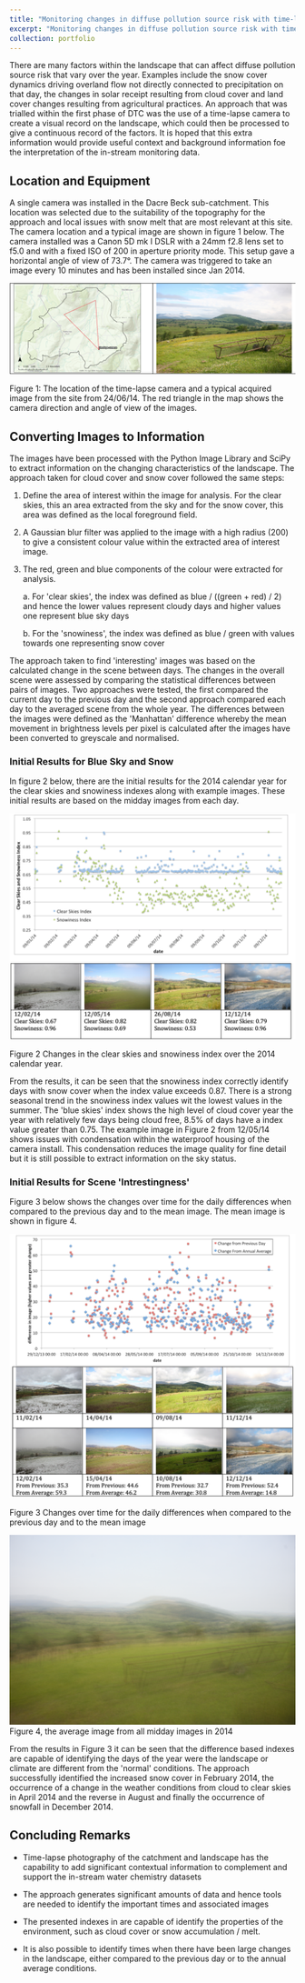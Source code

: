 ```yaml
---
title: "Monitoring changes in diffuse pollution source risk with time-lapse photography"
excerpt: "Monitoring changes in diffuse pollution source risk with time-lapse photography<br/>"
collection: portfolio
---
```



There are many factors within the landscape that can affect diffuse pollution source risk that vary over the year. Examples include the snow cover dynamics driving overland flow not directly connected to precipitation on that day, the changes in solar receipt resulting from
cloud cover and land cover changes resulting from agricultural
practices. An approach that was trialled within the first phase of DTC
was the use of a time-lapse camera to create a visual record on the
landscape, which could then be processed to give a continuous record of
the factors. It is hoped that this extra information would provide
useful context and background information foe the interpretation of the
in-stream monitoring data.

Location and Equipment
----------------------

A single camera was installed in the Dacre Beck sub-catchment. This
location was selected due to the suitability of the topography for the
approach and local issues with snow melt that are most relevant at this
site. The camera location and a typical image are shown in figure 1
below. The camera installed was a Canon 5D mk I DSLR with a 24mm f2.8 lens set to f5.0 and with a fixed ISO of 200 in aperture priority mode. This setup gave a horizontal angle of view of 73.7°. The camera was triggered to take an image every 10 minutes and has been installed since Jan 2014.

  <img src='TimeLapseDTC-Figure01.png'>

Figure 1: The location of the time-lapse camera and a typical acquired image from the site from 24/06/14. The red triangle in the map shows the camera direction and angle of view of the images.

Converting Images to Information
--------------------------------

The images have been processed with the Python Image Library and SciPy
to extract information on the changing characteristics of the landscape.
The approach taken for cloud cover and snow cover followed the same
steps:

1.  Define the area of interest within the image for analysis. For the
    clear skies, this an area extracted from the sky and for the snow
    cover, this area was defined as the local foreground field.

2.  A Gaussian blur filter was applied to the image with a high
    radius (200) to give a consistent colour value within the extracted
    area of interest image.

3.  The red, green and blue components of the colour were extracted for
    analysis.

    a.  For 'clear skies', the index was defined as blue / ((green + red) / 2) and hence the lower values represent cloudy days and higher values one represent blue sky days

    b.  For the 'snowiness', the index was defined as blue / green with values towards one representing snow cover

The approach taken to find 'interesting' images was based on the calculated change in the scene between days.
The changes in the overall scene were assessed by comparing the
statistical differences between pairs of images. Two approaches were tested, the first compared the current day to the previous day and the second approach compared each day to the averaged scene from the whole year. The differences between the images were defined as the 'Manhattan'
difference whereby the mean movement in brightness levels per pixel is
calculated after the images have been converted to greyscale and
normalised.

### Initial Results for Blue Sky and Snow


In figure 2 below, there are the initial results for the 2014 calendar
year for the clear skies and snowiness indexes along with example
images. These initial results are based on the midday images from each
day.

<img src='TimeLapseDTC-Figure02.png'>

Figure 2 Changes in the clear skies and snowiness index over the 2014 calendar year.

From the results, it can be seen that the snowiness index correctly
identify days with snow cover when the index value exceeds 0.87. There
is a strong seasonal trend in the snowiness index values wit the lowest
values in the summer. The 'blue skies' index shows the high level of
cloud cover year the year with relatively few days being cloud free, 8.5% of days have a index value greater than 0.75. The example image in Figure 2 from 12/05/14 shows issues with condensation within the
waterproof housing of the camera install. This condensation reduces the
image quality for fine detail but it is still possible to extract
information on the sky status.

### Initial Results for Scene 'Intrestingness'

Figure 3 below shows the changes over time for the daily differences
when compared to the previous day and to the mean image. The mean image
is shown in figure 4.

<img src='TimeLapseDTC-Figure03.png'>

Figure 3 Changes over time for the daily differences when compared to
the previous day and to the mean image

<img src='TimeLapseDTC-Figure04.png'>
Figure 4, the average image from all midday images in 2014

From the results in Figure 3 it can be seen that the difference based
indexes are capable of identifying the days of the year were the
landscape or climate are different from the 'normal' conditions. The
approach successfully identified the increased snow cover in February
2014, the occurrence of a change in the weather conditions from cloud to
clear skies in April 2014 and the reverse in August and finally the
occurrence of snowfall in December 2014.

## Concluding Remarks

-   Time-lapse photography of the catchment and landscape has the capability to add significant contextual information to complement and support the in-stream water chemistry datasets

-   The approach generates significant amounts of data and hence tools are needed to identify the important times and associated images

-   The presented indexes in are capable of identify the properties of the environment, such as cloud cover or snow accumulation / melt.

-   It is also possible to identify times when there have been large changes in the landscape, either compared to the previous day or to the annual average conditions.
